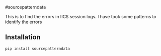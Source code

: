 #sourcepatterndata

This is to find the errors in IICS session logs. I have took some patterns to identify the errors

## Installation
```bash
pip install sourcepatterndata
